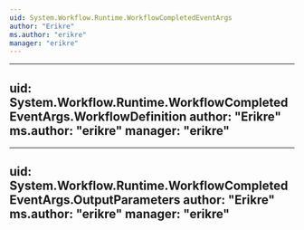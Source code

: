 ```yaml
---
uid: System.Workflow.Runtime.WorkflowCompletedEventArgs
author: "Erikre"
ms.author: "erikre"
manager: "erikre"
---
```


---
uid: System.Workflow.Runtime.WorkflowCompletedEventArgs.WorkflowDefinition
author: "Erikre"
ms.author: "erikre"
manager: "erikre"
---

---
uid: System.Workflow.Runtime.WorkflowCompletedEventArgs.OutputParameters
author: "Erikre"
ms.author: "erikre"
manager: "erikre"
---
